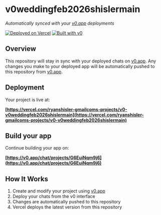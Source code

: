 # v0weddingfeb2026shislermain

*Automatically synced with your [v0.app](https://v0.app) deployments*

[![Deployed on Vercel](https://img.shields.io/badge/Deployed%20on-Vercel-black?style=for-the-badge&logo=vercel)](https://vercel.com/ryanshisler-gmailcoms-projects/v0-v0weddingfeb2026shislermain)
[![Built with v0](https://img.shields.io/badge/Built%20with-v0.app-black?style=for-the-badge)](https://v0.app/chat/projects/G6EuiNqm9j6)

## Overview

This repository will stay in sync with your deployed chats on [v0.app](https://v0.app).
Any changes you make to your deployed app will be automatically pushed to this repository from [v0.app](https://v0.app).

## Deployment

Your project is live at:

**[https://vercel.com/ryanshisler-gmailcoms-projects/v0-v0weddingfeb2026shislermain](https://vercel.com/ryanshisler-gmailcoms-projects/v0-v0weddingfeb2026shislermain)**

## Build your app

Continue building your app on:

**[https://v0.app/chat/projects/G6EuiNqm9j6](https://v0.app/chat/projects/G6EuiNqm9j6)**

## How It Works

1. Create and modify your project using [v0.app](https://v0.app)
2. Deploy your chats from the v0 interface
3. Changes are automatically pushed to this repository
4. Vercel deploys the latest version from this repository